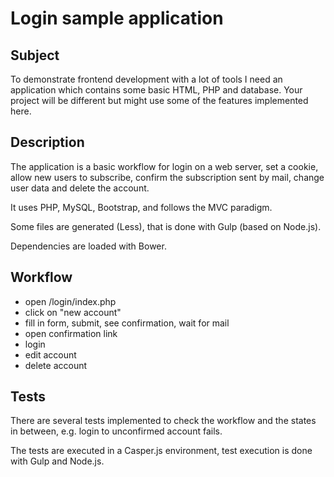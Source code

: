 # Login sample application

## Subject

To demonstrate frontend development with a lot of tools I need an application
which contains some basic HTML, PHP and database. Your project will be different
but might use some of the features implemented here.

## Description

The application is a basic workflow for login on a web server, set a cookie, allow new users to subscribe, confirm the subscription sent by mail, change user data and delete the account.

It uses PHP, MySQL, Bootstrap, and follows the MVC paradigm.

Some files are generated (Less), that is done with Gulp (based on Node.js).

Dependencies are loaded with Bower.

## Workflow

- open /login/index.php
- click on "new account"
- fill in form, submit, see confirmation, wait for mail
- open confirmation link
- login
- edit account
- delete account

## Tests

There are several tests implemented to check the workflow and the states in between, e.g. login to unconfirmed account fails.

The tests are executed in a Casper.js environment, test execution is done with Gulp and Node.js.
